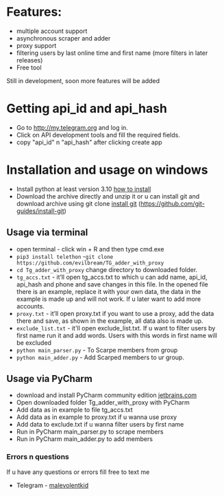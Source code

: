 # Features: 
- multiple account support
- asynchronous scraper and adder 
- proxy support 
- filtering users by last online time and first name (more filters in later releases)
- Free tool

Still in development, soon more features will be added 

# Getting api_id and api_hash
* Go to http://my.telegram.org and log in.
* Click on API development tools and fill the required fields.
* copy "api_id" n "api_hash" after clicking create app 

# Installation and usage on windows
- Install python at least version 3.10 [how to install](https://www.digitalocean.com/community/tutorials/install-python-windows-10)
- Download the archive directly and unzip it or u can install git and download archive using git clone [install git](https://github.com/git-guides/install-git) (https://github.com/git-guides/install-git)

## Usage via terminal 
- open terminal - click win + R and then type cmd.exe
- ```pip3 install telethon```
-```git clone https://github.com/evilbream/TG_adder_with_proxy```
- ```cd Tg_adder_with_proxy``` change directory to downloaded folder.
- ```tg_accs.txt```  - it’ll open  tg_accs.txt to which u can add name, api_id, api_hash and phone and save changes in this file. In the opened file there is an example, replace it with your own data, the data in the example is made up and will not work. If u later want to add more accounts. 
- ```proxy.txt```  - it’ll open  proxy.txt  if you want to use a proxy, add the data there and save, as shown in the example, all data also is made up.
- ```exclude_list.txt``` - it'll open exclude_list.txt. If u want to filter users by first name run it and add words. Users with this words in first name will be excluded
- ```python main_parser.py``` - To Scarpe members from group
- ```python main_adder.py``` - Add Scarped members to ur group.

## Usage via PyCharm
- download and install PyCharm community edition [jetbrains.com](https://www.jetbrains.com/pycharm/download/?section=windows)
- Open downloaded folder Tg_adder_with_proxy with PyCharm
- Add data as in example to file tg_accs.txt
- Add data as in example to proxy.txt if u wanna use proxy 
- Add data to exclude.txt if u wanna filter users by first name 
- Run in  PyCharm main_parser.py to scrape members 
- Run  in  PyCharm main_adder.py to add members

### Errors n questions
If u have any questions or errors fill free to text me

* Telegram - [malevolentkid](https://t.me//malevolentkid)
